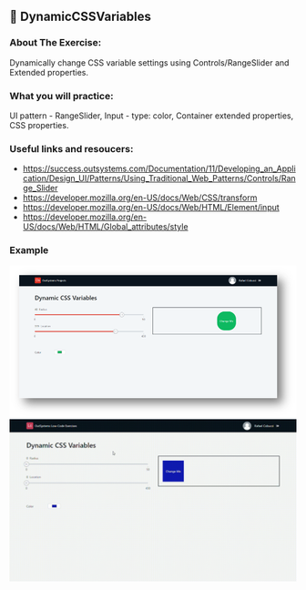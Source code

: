 ## :ledger: DynamicCSSVariables

### About The Exercise:

Dynamically change CSS variable settings using Controls/RangeSlider and Extended properties.

### What you will practice:

UI pattern - RangeSlider, Input - type: color, Container extended properties, CSS properties.

### Useful links and resoucers:

- https://success.outsystems.com/Documentation/11/Developing_an_Application/Design_UI/Patterns/Using_Traditional_Web_Patterns/Controls/Range_Slider
- https://developer.mozilla.org/en-US/docs/Web/CSS/transform
- https://developer.mozilla.org/en-US/docs/Web/HTML/Element/input
- https://developer.mozilla.org/en-US/docs/Web/HTML/Global_attributes/style

### Example
![OutSystems Image](./Samples/dynamicCSSVariables.png)
![OutSystems Image](./Samples/DynamicCSSVariables.gif)

